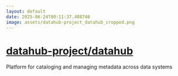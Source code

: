```yaml
---
layout: default
date: 2025-06-24T00:11:37.408746
image: assets/datahub-project_datahub_cropped.png
---
```


# [datahub-project/datahub](https://github.com/datahub-project/datahub)

Platform for cataloging and managing metadata across data systems
